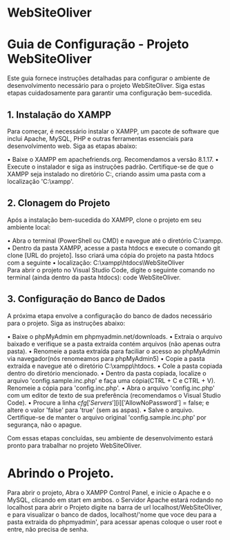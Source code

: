 # WebSiteOliver

# Guia de Configuração - Projeto WebSiteOliver
Este guia fornece instruções detalhadas para configurar o ambiente de desenvolvimento necessário para o projeto WebSiteOliver. Siga estas etapas cuidadosamente para garantir uma configuração bem-sucedida.

## 1. Instalação do XAMPP
Para começar, é necessário instalar o XAMPP, um pacote de software que inclui Apache, MySQL, PHP e outras ferramentas essenciais para desenvolvimento web. Siga as etapas abaixo:

• Baixe o XAMPP em apachefriends.org. Recomendamos a versão 8.1.17.
• Execute o instalador e siga as instruções padrão. Certifique-se de que o XAMPP seja instalado no diretório C:, criando assim uma pasta com a localização 'C:\xampp'.

## 2. Clonagem do Projeto
Após a instalação bem-sucedida do XAMPP, clone o projeto em seu ambiente local:

• Abra o terminal (PowerShell ou CMD) e navegue até o diretório C:\xampp.
• Dentro da pasta XAMPP, acesse a pasta htdocs e execute o comando git clone [URL do projeto]. Isso criará uma cópia do projeto na pasta htdocs com a seguinte • localização: C:\xampp\htdocs\WebSiteOliver\
Para abrir o projeto no Visual Studio Code, digite o seguinte comando no terminal (ainda dentro da pasta htdocs): code WebSiteOliver.

## 3. Configuração do Banco de Dados
A próxima etapa envolve a configuração do banco de dados necessário para o projeto. Siga as instruções abaixo:

• Baixe o phpMyAdmin em phpmyadmin.net/downloads.
• Extraia o arquivo baixado e verifique se a pasta extraída contém arquivos (não apenas outra pasta).
• Renomeie a pasta extraída para faciliar o acesso ao phpMyAdmin via navegador(nós renomeamos para phpMyAdmin5)
• Copie a pasta extraída e navegue até o diretório C:\xampp\htdocs.
• Cole a pasta copiada dentro do diretório mencionado.
• Dentro da pasta copiada, localize o arquivo 'config.sample.inc.php' e faça uma cópia(CTRL + C e CTRL + V). Renomeie a cópia para 'config.inc.php'.
• Abra o arquivo 'config.inc.php' com um editor de texto de sua preferência (recomendamos o Visual Studio Code).
• Procure a linha $cfg['Servers'][$i]['AllowNoPassword'] = false; e altere o valor 'false' para 'true' (sem as aspas).
• Salve o arquivo. Certifique-se de manter o arquivo original 'config.sample.inc.php' por segurança, não o apague.

Com essas etapas concluídas, seu ambiente de desenvolvimento estará pronto para trabalhar no projeto WebSiteOliver.

# Abrindo o Projeto.

Para abrir o projeto, Abra o XAMPP Control Panel, e inicie o Apache e o MySQL, clicando em start em ambos. o Servidor Apache estará rodando no localhost
para abrir o Projeto digite na barra de url localhost/WebSiteOliver, e para visualizar o banco de dados, localhost/'nome que voce deu para a pasta extraida
do phpmyadmin', para acessar apenas coloque o user root e entre, não precisa de senha.